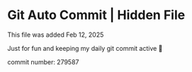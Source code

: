 # Git Auto Commit | Hidden File

This file was added Feb 12, 2025

Just for fun and keeping my daily git commit active 🤪

commit number: 279587
